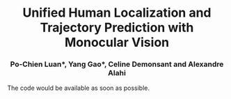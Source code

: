 <div align="center">
<h1> Unified Human Localization and Trajectory Prediction
with Monocular Vision </h1>
<h3> Po-Chien Luan*, Yang Gao*, Celine Demonsant and Alexandre Alahi
</h3>
</div>
The code would be available as soon as possible.